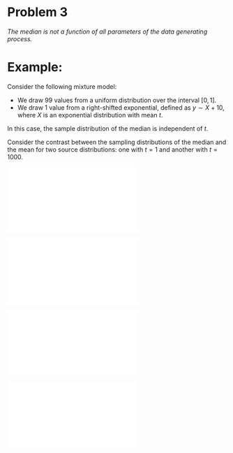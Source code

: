 # Problem 3

*The median is not a function of all parameters of the data generating
 process.*

# Example:

Consider the following mixture model:

* We draw 99 values from a uniform distribution over the interval $[0, 1]$.
* We draw 1 value from a right-shifted exponential, defined as
  $y \sim X + 10$, where $X$ is an exponential distribution with mean $t$.

In this case, the sample distribution of the median is independent of $t$.

Consider the contrast between the sampling distributions of the median and the
mean for two source distributions: one with $t = 1$ and another with
$t = 1000$.

![Sampling Distribution of Medians: $t = 1$](images/median/003/001.pdf)

![Sampling Distribution of Medians: $t = 1000$](images/median/003/002.pdf)

![Sampling Distribution of Means: $t = 1$](images/median/003/003.pdf)

![Sampling Distribution of Means: $t = 1000$](images/median/003/004.pdf)
